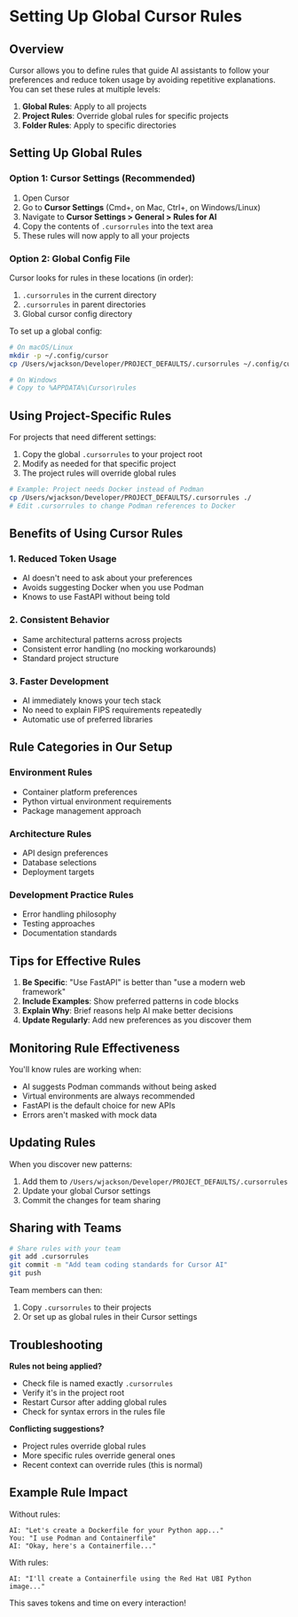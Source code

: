 # Setting Up Global Cursor Rules

## Overview

Cursor allows you to define rules that guide AI assistants to follow your preferences and reduce token usage by avoiding repetitive explanations. You can set these rules at multiple levels:

1. **Global Rules**: Apply to all projects
2. **Project Rules**: Override global rules for specific projects
3. **Folder Rules**: Apply to specific directories

## Setting Up Global Rules

### Option 1: Cursor Settings (Recommended)

1. Open Cursor
2. Go to **Cursor Settings** (Cmd+, on Mac, Ctrl+, on Windows/Linux)
3. Navigate to **Cursor Settings > General > Rules for AI**
4. Copy the contents of `.cursorrules` into the text area
5. These rules will now apply to all your projects

### Option 2: Global Config File

Cursor looks for rules in these locations (in order):
1. `.cursorrules` in the current directory
2. `.cursorrules` in parent directories
3. Global cursor config directory

To set up a global config:
```bash
# On macOS/Linux
mkdir -p ~/.config/cursor
cp /Users/wjackson/Developer/PROJECT_DEFAULTS/.cursorrules ~/.config/cursor/rules

# On Windows
# Copy to %APPDATA%\Cursor\rules
```

## Using Project-Specific Rules

For projects that need different settings:

1. Copy the global `.cursorrules` to your project root
2. Modify as needed for that specific project
3. The project rules will override global rules

```bash
# Example: Project needs Docker instead of Podman
cp /Users/wjackson/Developer/PROJECT_DEFAULTS/.cursorrules ./
# Edit .cursorrules to change Podman references to Docker
```

## Benefits of Using Cursor Rules

### 1. **Reduced Token Usage**
- AI doesn't need to ask about your preferences
- Avoids suggesting Docker when you use Podman
- Knows to use FastAPI without being told

### 2. **Consistent Behavior**
- Same architectural patterns across projects
- Consistent error handling (no mocking workarounds)
- Standard project structure

### 3. **Faster Development**
- AI immediately knows your tech stack
- No need to explain FIPS requirements repeatedly
- Automatic use of preferred libraries

## Rule Categories in Our Setup

### Environment Rules
- Container platform preferences
- Python virtual environment requirements
- Package management approach

### Architecture Rules
- API design preferences
- Database selections
- Deployment targets

### Development Practice Rules
- Error handling philosophy
- Testing approaches
- Documentation standards

## Tips for Effective Rules

1. **Be Specific**: "Use FastAPI" is better than "use a modern web framework"
2. **Include Examples**: Show preferred patterns in code blocks
3. **Explain Why**: Brief reasons help AI make better decisions
4. **Update Regularly**: Add new preferences as you discover them

## Monitoring Rule Effectiveness

You'll know rules are working when:
- AI suggests Podman commands without being asked
- Virtual environments are always recommended
- FastAPI is the default choice for new APIs
- Errors aren't masked with mock data

## Updating Rules

When you discover new patterns:
1. Add them to `/Users/wjackson/Developer/PROJECT_DEFAULTS/.cursorrules`
2. Update your global Cursor settings
3. Commit the changes for team sharing

## Sharing with Teams

```bash
# Share rules with your team
git add .cursorrules
git commit -m "Add team coding standards for Cursor AI"
git push
```

Team members can then:
1. Copy `.cursorrules` to their projects
2. Or set up as global rules in their Cursor settings

## Troubleshooting

**Rules not being applied?**
- Check file is named exactly `.cursorrules`
- Verify it's in the project root
- Restart Cursor after adding global rules
- Check for syntax errors in the rules file

**Conflicting suggestions?**
- Project rules override global rules
- More specific rules override general ones
- Recent context can override rules (this is normal)

## Example Rule Impact

Without rules:
```
AI: "Let's create a Dockerfile for your Python app..."
You: "I use Podman and Containerfile"
AI: "Okay, here's a Containerfile..."
```

With rules:
```
AI: "I'll create a Containerfile using the Red Hat UBI Python image..."
```

This saves tokens and time on every interaction!